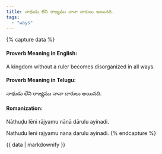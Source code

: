 ```yaml
---
title: నాథుడు లేని రాజ్యము నానా దారులు అయినది.
tags:
  - "ways"
---
```


{% capture data %}
#### Proverb Meaning in English:
A kingdom without a ruler becomes disorganized in all ways.

#### Proverb Meaning in Telugu:
నాథుడు లేని రాజ్యము నానా దారులు అయినది.

#### Romanization:
Nāthuḍu lēni rājyamu nānā dārulu ayinadi.

Nathudu leni rajyamu nana darulu ayinadi.
{% endcapture %}

{{ data | markdownify }}

